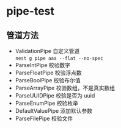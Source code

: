 # pipe-test

## 管道方法

- ValidationPipe
  自定义管道  
  `nest g pipe aaa --flat --no-spec`
- ParseIntPipe
  校验数字
- ParseFloatPipe
  校验浮点数
- ParseBoolPipe
  校验布尔值
- ParseArrayPipe
  校验数组，不是真实数组
- ParseUUIDPipe
  校验是否为 uuid
- ParseEnumPipe
  校验枚举
- DefaultValuePipe
  添加默认参数
- ParseFilePipe
  校验文件
